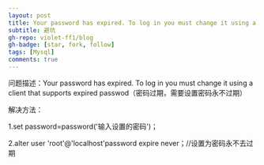 ```yaml
---
layout: post
title: Your password has expired. To log in you must change it using a client that supports expired passwod（密码过期，需要设置密码永不过期）
subtitle: 避坑
gh-repo: violet-ff1/blog
gh-badge: [star, fork, follow]
tags: [Mysql]
comments: true
---
```


问题描述：Your password has expired. To log in you must change it using a client that supports expired passwod（密码过期，需要设置密码永不过期）

解决方法：

1.set password=password('输入设置的密码')；

2.alter user 'root'@'localhost'password expire never；//设置为密码永不去过期
